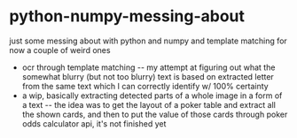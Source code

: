# python-numpy-messing-about
just some messing about with python and numpy and template matching
for now a couple of weird ones
- ocr through template matching -- my attempt at figuring out what the somewhat blurry (but not too blurry) text is based on extracted letter from the same text which I can correctly identify w/ 100% certainty
- a wip, basically extracting detected parts of a whole image in a form of a text -- the idea was to get the layout of a poker table and extract all the shown cards, and then to put the value of those cards through poker odds calculator api, it's not finished yet

